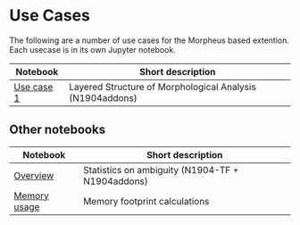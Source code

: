 # Use Cases

The following are a number of use cases for the Morpheus based extention. Each usecase is in its own Jupyter notebook.

Notebook | Short description
---|---
[Use case 1](use_case_1_layered_structure.ipynb)| Layered Structure of Morphological Analysis (N1904addons)

## Other notebooks

Notebook | Short description
---|---
[Overview](overview_statistics_on_ambiguity.ipynb) | Statistics on ambiguity (N1904-TF + N1904addons)
[Memory usage](determine_footprint.ipynb) | Memory footprint calculations
 